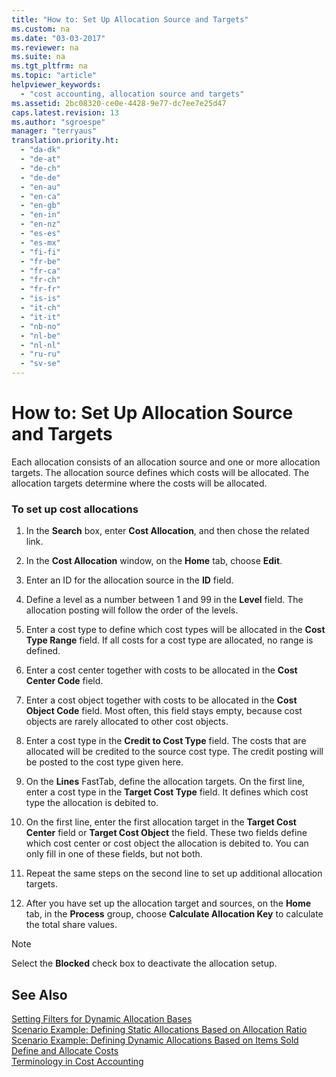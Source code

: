 ```yaml
---
title: "How to: Set Up Allocation Source and Targets"
ms.custom: na
ms.date: "03-03-2017"
ms.reviewer: na
ms.suite: na
ms.tgt_pltfrm: na
ms.topic: "article"
helpviewer_keywords: 
  - "cost accounting, allocation source and targets"
ms.assetid: 2bc08320-ce0e-4428-9e77-dc7ee7e25d47
caps.latest.revision: 13
ms.author: "sgroespe"
manager: "terryaus"
translation.priority.ht: 
  - "da-dk"
  - "de-at"
  - "de-ch"
  - "de-de"
  - "en-au"
  - "en-ca"
  - "en-gb"
  - "en-in"
  - "en-nz"
  - "es-es"
  - "es-mx"
  - "fi-fi"
  - "fr-be"
  - "fr-ca"
  - "fr-ch"
  - "fr-fr"
  - "is-is"
  - "it-ch"
  - "it-it"
  - "nb-no"
  - "nl-be"
  - "nl-nl"
  - "ru-ru"
  - "sv-se"
---
```

# How to: Set Up Allocation Source and Targets
Each allocation consists of an allocation source and one or more allocation targets. The allocation source defines which costs will be allocated. The allocation targets determine where the costs will be allocated.  
  
### To set up cost allocations  
  
1.  In the **Search** box, enter **Cost Allocation**, and then chose the related link.  
  
2.  In the **Cost Allocation** window, on the **Home** tab, choose **Edit**.  
  
3.  Enter an ID for the allocation source in the **ID** field.  
  
4.  Define a level as a number between 1 and 99 in the **Level** field. The allocation posting will follow the order of the levels.  
  
5.  Enter a cost type to define which cost types will be allocated in the **Cost Type Range** field. If all costs for a cost type are allocated, no range is defined.  
  
6.  Enter a cost center together with costs to be allocated in the **Cost Center Code** field.  
  
7.  Enter a cost object together with costs to be allocated in the **Cost Object Code** field. Most often, this field stays empty, because cost objects are rarely allocated to other cost objects.  
  
8.  Enter a cost type in the **Credit to Cost Type** field. The costs that are allocated will be credited to the source cost type. The credit posting will be posted to the cost type given here.  
  
9. On the **Lines** FastTab, define the allocation targets. On the first line, enter a cost type in the **Target Cost Type** field. It defines which cost type the allocation is debited to.  
  
10. On the first line, enter the first allocation target in the **Target Cost Center** field or **Target Cost Object** the field. These two fields define which cost center or cost object the allocation is debited to. You can only fill in one of these fields, but not both.  
  
11. Repeat the same steps on the second line to set up additional allocation targets.  
  
12. After you have set up the allocation target and sources, on the **Home** tab, in the **Process** group, choose **Calculate Allocation Key** to calculate the total share values.  
  
> [!NOTE]  
>  Select the **Blocked** check box to deactivate the allocation setup.  
  
## See Also  
 [Setting Filters for Dynamic Allocation Bases](../Finance/setting-filters-for-dynamic-allocation-bases.md)   
 [Scenario Example: Defining Static Allocations Based on Allocation Ratio](../Finance/scenario-example-defining-static-allocations-based-on-allocation-ratio.md)   
 [Scenario Example: Defining Dynamic Allocations Based on Items Sold](../Finance/scenario-example-defining-dynamic-allocations-based-on-items-sold.md)   
 [Define and Allocate Costs](../Finance/define-and-allocate-costs.md)   
 [Terminology in Cost Accounting](../Finance/terminology-in-cost-accounting.md)